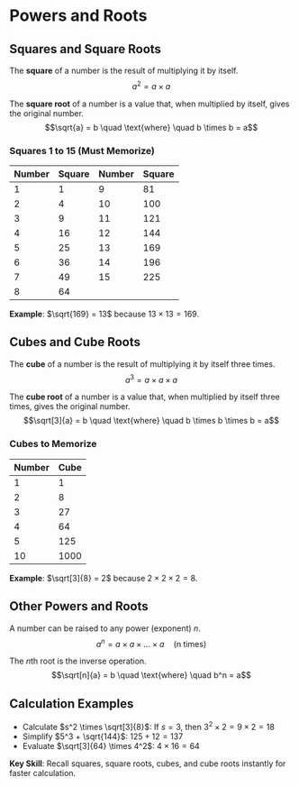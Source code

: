 # Powers and Roots

## Squares and Square Roots

The **square** of a number is the result of multiplying it by itself.
$$a^2 = a \times a$$

The **square root** of a number is a value that, when multiplied by itself, gives the original number.
$$\sqrt{a} = b \quad \text{where} \quad b \times b = a$$

### Squares 1 to 15 (Must Memorize)

| Number | Square | Number | Square |
|--------|--------|--------|--------|
| 1      | 1      | 9      | 81     |
| 2      | 4      | 10     | 100    |
| 3      | 9      | 11     | 121    |
| 4      | 16     | 12     | 144    |
| 5      | 25     | 13     | 169    |
| 6      | 36     | 14     | 196    |
| 7      | 49     | 15     | 225    |
| 8      | 64     |        |        |

**Example**: $\sqrt{169} = 13$ because $13 \times 13 = 169$.

## Cubes and Cube Roots

The **cube** of a number is the result of multiplying it by itself three times.
$$a^3 = a \times a \times a$$

The **cube root** of a number is a value that, when multiplied by itself three times, gives the original number.
$$\sqrt[3]{a} = b \quad \text{where} \quad b \times b \times b = a$$

### Cubes to Memorize

| Number | Cube |
|--------|------|
| 1      | 1    |
| 2      | 8    |
| 3      | 27   |
| 4      | 64   |
| 5      | 125  |
| 10     | 1000 |

**Example**: $\sqrt[3]{8} = 2$ because $2 \times 2 \times 2 = 8$.

## Other Powers and Roots

A number can be raised to any power (exponent) $n$.
$$a^n = a \times a \times ... \times a \quad \text{(n times)}$$

The $n$th root is the inverse operation.
$$\sqrt[n]{a} = b \quad \text{where} \quad b^n = a$$

## Calculation Examples

- Calculate $s^2 \times \sqrt[3]{8}$: If $s=3$, then $3^2 \times 2 = 9 \times 2 = 18$
- Simplify $5^3 + \sqrt{144}$: $125 + 12 = 137$
- Evaluate $\sqrt[3]{64} \times 4^2$: $4 \times 16 = 64$

**Key Skill**: Recall squares, square roots, cubes, and cube roots instantly for faster calculation.